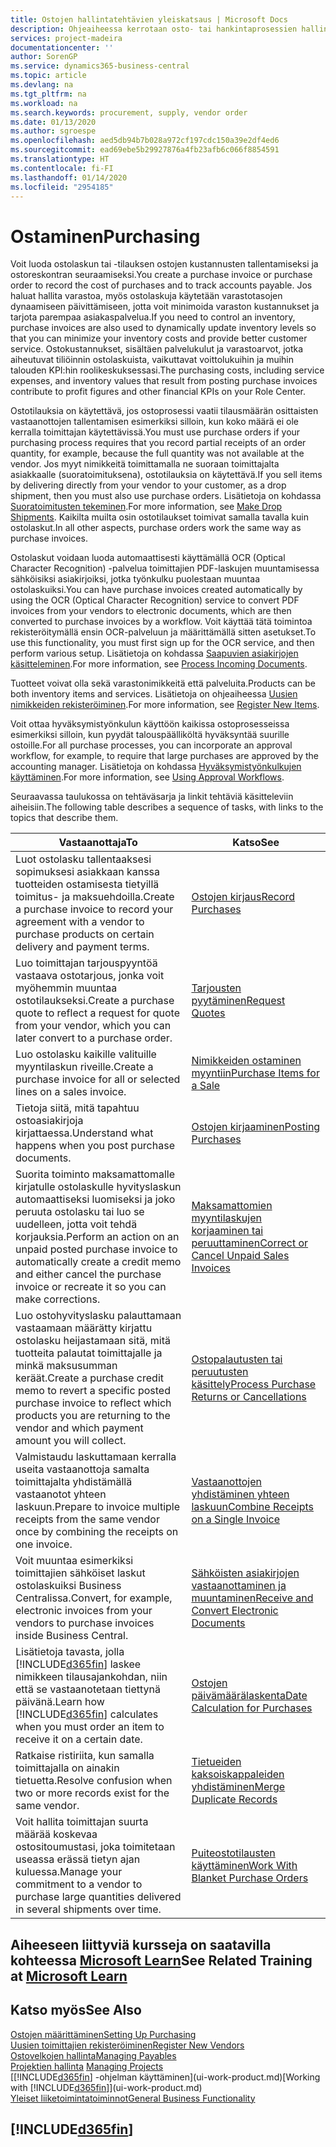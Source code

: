 ```yaml
---
title: Ostojen hallintatehtävien yleiskatsaus | Microsoft Docs
description: Ohjeaiheessa kerrotaan osto- tai hankintaprosessien hallinnasta ja selitetään muun muassa ostolaskujen ja -tilausten käyttöä.
services: project-madeira
documentationcenter: ''
author: SorenGP
ms.service: dynamics365-business-central
ms.topic: article
ms.devlang: na
ms.tgt_pltfrm: na
ms.workload: na
ms.search.keywords: procurement, supply, vendor order
ms.date: 01/13/2020
ms.author: sgroespe
ms.openlocfilehash: aed5db94b7b028a972cf197cdc150a39e2df4ed6
ms.sourcegitcommit: ead69ebe5b29927876a4fb23afb6c066f8854591
ms.translationtype: HT
ms.contentlocale: fi-FI
ms.lasthandoff: 01/14/2020
ms.locfileid: "2954185"
---
```

# <a name="purchasing"></a><span data-ttu-id="baad8-103">Ostaminen</span><span class="sxs-lookup"><span data-stu-id="baad8-103">Purchasing</span></span>
<span data-ttu-id="baad8-104">Voit luoda ostolaskun tai -tilauksen ostojen kustannusten tallentamiseksi ja ostoreskontran seuraamiseksi.</span><span class="sxs-lookup"><span data-stu-id="baad8-104">You create a purchase invoice or purchase order to record the cost of purchases and to track accounts payable.</span></span> <span data-ttu-id="baad8-105">Jos haluat hallita varastoa, myös ostolaskuja käytetään varastotasojen dynaamiseen päivittämiseen, jotta voit minimoida varaston kustannukset ja tarjota parempaa asiakaspalvelua.</span><span class="sxs-lookup"><span data-stu-id="baad8-105">If you need to control an inventory, purchase invoices are also used to dynamically update inventory levels so that you can minimize your inventory costs and provide better customer service.</span></span> <span data-ttu-id="baad8-106">Ostokustannukset, sisältäen palvelukulut ja varastoarvot, jotka aiheutuvat tiliöinnin ostolaskuista, vaikuttavat voittolukuihin ja muihin talouden KPI:hin roolikeskuksessasi.</span><span class="sxs-lookup"><span data-stu-id="baad8-106">The purchasing costs, including service expenses, and inventory values that result from posting purchase invoices contribute to profit figures and other financial KPIs on your Role Center.</span></span>

<span data-ttu-id="baad8-107">Ostotilauksia on käytettävä, jos ostoprosessi vaatii tilausmäärän osittaisten vastaanottojen tallentamisen esimerkiksi silloin, kun koko määrä ei ole kerralla toimittajan käytettävissä.</span><span class="sxs-lookup"><span data-stu-id="baad8-107">You must use purchase orders if your purchasing process requires that you record partial receipts of an order quantity, for example, because the full quantity was not available at the vendor.</span></span> <span data-ttu-id="baad8-108">Jos myyt nimikkeitä toimittamalla ne suoraan toimittajalta asiakkaalle (suoratoimituksena), ostotilauksia on käytettävä.</span><span class="sxs-lookup"><span data-stu-id="baad8-108">If you sell items by delivering directly from your vendor to your customer, as a drop shipment, then you must also use purchase orders.</span></span> <span data-ttu-id="baad8-109">Lisätietoja on kohdassa [Suoratoimitusten tekeminen](sales-how-drop-shipment.md).</span><span class="sxs-lookup"><span data-stu-id="baad8-109">For more information, see [Make Drop Shipments](sales-how-drop-shipment.md).</span></span> <span data-ttu-id="baad8-110">Kaikilta muilta osin ostotilaukset toimivat samalla tavalla kuin ostolaskut.</span><span class="sxs-lookup"><span data-stu-id="baad8-110">In all other aspects, purchase orders work the same way as purchase invoices.</span></span>

<span data-ttu-id="baad8-111">Ostolaskut voidaan luoda automaattisesti käyttämällä OCR (Optical Character Recognition) -palvelua toimittajien PDF-laskujen muuntamisessa sähköisiksi asiakirjoiksi, jotka työnkulku puolestaan muuntaa ostolaskuiksi.</span><span class="sxs-lookup"><span data-stu-id="baad8-111">You can have purchase invoices created automatically by using the OCR (Optical Character Recognition) service to convert PDF invoices from your vendors to electronic documents, which are then converted to purchase invoices by a workflow.</span></span> <span data-ttu-id="baad8-112">Voit käyttää tätä toimintoa rekisteröitymällä ensin OCR-palveluun ja määrittämällä sitten asetukset.</span><span class="sxs-lookup"><span data-stu-id="baad8-112">To use this functionality, you must first sign up for the OCR service, and then perform various setup.</span></span> <span data-ttu-id="baad8-113">Lisätietoja on kohdassa [Saapuvien asiakirjojen käsitteleminen](across-process-income-documents.md).</span><span class="sxs-lookup"><span data-stu-id="baad8-113">For more information, see [Process Incoming Documents](across-process-income-documents.md).</span></span>      

<span data-ttu-id="baad8-114">Tuotteet voivat olla sekä varastonimikkeitä että palveluita.</span><span class="sxs-lookup"><span data-stu-id="baad8-114">Products can be both inventory items and services.</span></span> <span data-ttu-id="baad8-115">Lisätietoja on ohjeaiheessa [Uusien nimikkeiden rekisteröiminen](inventory-how-register-new-items.md).</span><span class="sxs-lookup"><span data-stu-id="baad8-115">For more information, see [Register New Items](inventory-how-register-new-items.md).</span></span>

<span data-ttu-id="baad8-116">Voit ottaa hyväksymistyönkulun käyttöön kaikissa ostoprosesseissa esimerkiksi silloin, kun pyydät talouspäälliköltä hyväksyntää suurille ostoille.</span><span class="sxs-lookup"><span data-stu-id="baad8-116">For all purchase processes, you can incorporate an approval workflow, for example, to require that large purchases are approved by the accounting manager.</span></span> <span data-ttu-id="baad8-117">Lisätietoja on kohdassa [Hyväksymistyönkulkujen käyttäminen](across-how-use-approval-workflows.md).</span><span class="sxs-lookup"><span data-stu-id="baad8-117">For more information, see [Using Approval Workflows](across-how-use-approval-workflows.md).</span></span>

<span data-ttu-id="baad8-118">Seuraavassa taulukossa on tehtäväsarja ja linkit tehtäviä käsitteleviin aiheisiin.</span><span class="sxs-lookup"><span data-stu-id="baad8-118">The following table describes a sequence of tasks, with links to the topics that describe them.</span></span>

| <span data-ttu-id="baad8-119">Vastaanottaja</span><span class="sxs-lookup"><span data-stu-id="baad8-119">To</span></span> | <span data-ttu-id="baad8-120">Katso</span><span class="sxs-lookup"><span data-stu-id="baad8-120">See</span></span> |
| --- | --- |
| <span data-ttu-id="baad8-121">Luot ostolasku tallentaaksesi sopimuksesi asiakkaan kanssa tuotteiden ostamisesta tietyillä toimitus- ja maksuehdoilla.</span><span class="sxs-lookup"><span data-stu-id="baad8-121">Create a purchase invoice to record your agreement with a vendor to purchase products on certain delivery and payment terms.</span></span> |[<span data-ttu-id="baad8-122">Ostojen kirjaus</span><span class="sxs-lookup"><span data-stu-id="baad8-122">Record Purchases</span></span>](purchasing-how-record-purchases.md) |
|<span data-ttu-id="baad8-123">Luo toimittajan tarjouspyyntöä vastaava ostotarjous, jonka voit myöhemmin muuntaa ostotilaukseksi.</span><span class="sxs-lookup"><span data-stu-id="baad8-123">Create a purchase quote to reflect a request for quote from your vendor, which you can later convert to a purchase order.</span></span>|[<span data-ttu-id="baad8-124">Tarjousten pyytäminen</span><span class="sxs-lookup"><span data-stu-id="baad8-124">Request Quotes</span></span>](purchasing-how-request-quotes.md)|
| <span data-ttu-id="baad8-125">Luo ostolasku kaikille valituille myyntilaskun riveille.</span><span class="sxs-lookup"><span data-stu-id="baad8-125">Create a purchase invoice for all or selected lines on a sales invoice.</span></span> |[<span data-ttu-id="baad8-126">Nimikkeiden ostaminen myyntiin</span><span class="sxs-lookup"><span data-stu-id="baad8-126">Purchase Items for a Sale</span></span>](purchasing-how-purchase-products-sale.md) |
|<span data-ttu-id="baad8-127">Tietoja siitä, mitä tapahtuu ostoasiakirjoja kirjattaessa.</span><span class="sxs-lookup"><span data-stu-id="baad8-127">Understand what happens when you post purchase documents.</span></span>|[<span data-ttu-id="baad8-128">Ostojen kirjaaminen</span><span class="sxs-lookup"><span data-stu-id="baad8-128">Posting Purchases</span></span>](ui-post-purchases.md)|
| <span data-ttu-id="baad8-129">Suorita toiminto maksamattomalle kirjatulle ostolaskulle hyvityslaskun automaattiseksi luomiseksi ja joko peruuta ostolasku tai luo se uudelleen, jotta voit tehdä korjauksia.</span><span class="sxs-lookup"><span data-stu-id="baad8-129">Perform an action on an unpaid posted purchase invoice to automatically create a credit memo and either cancel the purchase invoice or recreate it so you can make corrections.</span></span> |[<span data-ttu-id="baad8-130">Maksamattomien myyntilaskujen korjaaminen tai peruuttaminen</span><span class="sxs-lookup"><span data-stu-id="baad8-130">Correct or Cancel Unpaid Sales Invoices</span></span>](purchasing-how-correct-cancel-unpaid-purchase-invoices.md) |
| <span data-ttu-id="baad8-131">Luo ostohyvityslasku palauttamaan vastaamaan määrätty kirjattu ostolasku heijastamaan sitä, mitä tuotteita palautat toimittajalle ja minkä maksusumman keräät.</span><span class="sxs-lookup"><span data-stu-id="baad8-131">Create a purchase credit memo to revert a specific posted purchase invoice to reflect which products you are returning to the vendor and which payment amount you will collect.</span></span> |[<span data-ttu-id="baad8-132">Ostopalautusten tai peruutusten käsittely</span><span class="sxs-lookup"><span data-stu-id="baad8-132">Process Purchase Returns or Cancellations</span></span>](purchasing-how-register-new-vendors.md) |
|<span data-ttu-id="baad8-133">Valmistaudu laskuttamaan kerralla useita vastaanottoja samalta toimittajalta yhdistämällä vastaanotot yhteen laskuun.</span><span class="sxs-lookup"><span data-stu-id="baad8-133">Prepare to invoice multiple receipts from the same vendor once by combining the receipts on one invoice.</span></span>|[<span data-ttu-id="baad8-134">Vastaanottojen yhdistäminen yhteen laskuun</span><span class="sxs-lookup"><span data-stu-id="baad8-134">Combine Receipts on a Single Invoice</span></span>](purchasing-how-to-combine-receipts.md)|
|<span data-ttu-id="baad8-135">Voit muuntaa esimerkiksi toimittajien sähköiset laskut ostolaskuiksi Business Centralissa.</span><span class="sxs-lookup"><span data-stu-id="baad8-135">Convert, for example, electronic invoices from your vendors to purchase invoices inside Business Central.</span></span>|[<span data-ttu-id="baad8-136">Sähköisten asiakirjojen vastaanottaminen ja muuntaminen</span><span class="sxs-lookup"><span data-stu-id="baad8-136">Receive and Convert Electronic Documents</span></span>](purchasing-how-to-receive-and-convert-electronic-documents.md)|
| <span data-ttu-id="baad8-137">Lisätietoja tavasta, jolla [!INCLUDE[d365fin](includes/d365fin_md.md)] laskee nimikkeen tilausajankohdan, niin että se vastaanotetaan tiettynä päivänä.</span><span class="sxs-lookup"><span data-stu-id="baad8-137">Learn how [!INCLUDE[d365fin](includes/d365fin_md.md)] calculates when you must order an item to receive it on a certain date.</span></span>|[<span data-ttu-id="baad8-138">Ostojen päivämäärälaskenta</span><span class="sxs-lookup"><span data-stu-id="baad8-138">Date Calculation for Purchases</span></span>](purchasing-date-calculation-for-purchases.md)|
|<span data-ttu-id="baad8-139">Ratkaise ristiriita, kun samalla toimittajalla on ainakin tietuetta.</span><span class="sxs-lookup"><span data-stu-id="baad8-139">Resolve confusion when two or more records exist for the same vendor.</span></span>|[<span data-ttu-id="baad8-140">Tietueiden kaksoiskappaleiden yhdistäminen</span><span class="sxs-lookup"><span data-stu-id="baad8-140">Merge Duplicate Records</span></span>](sales-how-merge-duplicate-records.md)|
|<span data-ttu-id="baad8-141">Voit hallita toimittajan suurta määrää koskevaa ostositoumustasi, joka toimitetaan useassa erässä tietyn ajan kuluessa.</span><span class="sxs-lookup"><span data-stu-id="baad8-141">Manage your commitment to a vendor to purchase large quantities delivered in several shipments over time.</span></span>|[<span data-ttu-id="baad8-142">Puiteostotilausten käyttäminen</span><span class="sxs-lookup"><span data-stu-id="baad8-142">Work With Blanket Purchase Orders</span></span>](sales-how-to-create-blanket-sales-orders.md)|

## <a name="see-related-training-at-microsoft-learnlearnpathspurchase-items-services-dynamics-365-business-central"></a><span data-ttu-id="baad8-143">Aiheeseen liittyviä kursseja on saatavilla kohteessa [Microsoft Learn](/learn/paths/purchase-items-services-dynamics-365-business-central/)</span><span class="sxs-lookup"><span data-stu-id="baad8-143">See Related Training at [Microsoft Learn](/learn/paths/purchase-items-services-dynamics-365-business-central/)</span></span>

## <a name="see-also"></a><span data-ttu-id="baad8-144">Katso myös</span><span class="sxs-lookup"><span data-stu-id="baad8-144">See Also</span></span>
[<span data-ttu-id="baad8-145">Ostojen määrittäminen</span><span class="sxs-lookup"><span data-stu-id="baad8-145">Setting Up Purchasing</span></span>](purchasing-setup-purchasing.md)  
[<span data-ttu-id="baad8-146">Uusien toimittajien rekisteröiminen</span><span class="sxs-lookup"><span data-stu-id="baad8-146">Register New Vendors</span></span>](purchasing-how-register-new-vendors.md)  
[<span data-ttu-id="baad8-147">Ostovelkojen hallinta</span><span class="sxs-lookup"><span data-stu-id="baad8-147">Managing Payables</span></span>](payables-manage-payables.md)  
<span data-ttu-id="baad8-148">[Projektien hallinta](projects-manage-projects.md)  </span><span class="sxs-lookup"><span data-stu-id="baad8-148">[Managing Projects](projects-manage-projects.md)  </span></span>  
<span data-ttu-id="baad8-149">[[!INCLUDE[d365fin](includes/d365fin_md.md)] -ohjelman käyttäminen](ui-work-product.md)</span><span class="sxs-lookup"><span data-stu-id="baad8-149">[Working with [!INCLUDE[d365fin](includes/d365fin_md.md)]](ui-work-product.md)</span></span>  
[<span data-ttu-id="baad8-150">Yleiset liiketoimintatoiminnot</span><span class="sxs-lookup"><span data-stu-id="baad8-150">General Business Functionality</span></span>](ui-across-business-areas.md)

## [!INCLUDE[d365fin](includes/free_trial_md.md)]  
